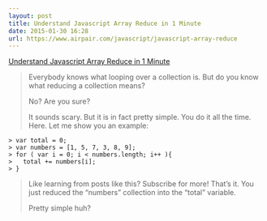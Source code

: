 ```yaml
---
layout: post
title: Understand Javascript Array Reduce in 1 Minute
date: 2015-01-30 16:28
url: https://www.airpair.com/javascript/javascript-array-reduce
---
```

[Understand Javascript Array Reduce in 1 Minute](https://www.airpair.com/javascript/javascript-array-reduce)

> Everybody knows what looping over a collection is. But do you know what reducing a collection means?
> 
> No? Are you sure?
> 
> It sounds scary. But it is in fact pretty simple. You do it all the time. Here. Let me show you an example:
````
> var total = 0;
> var numbers = [1, 5, 7, 3, 8, 9];
> for ( var i = 0; i < numbers.length; i++ ){
>   total += numbers[i];
> }
````
> Like learning from posts like this? Subscribe for more!
> That’s it. You just reduced the “numbers” collection into the “total” variable.
> 
> Pretty simple huh?